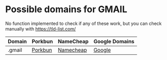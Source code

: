 # Possible domains for GMAIL

No function implemented to check if any of these work, but you can check manually with https://tld-list.com/

| Domain | Porkbun | NameCheap | Google Domains |
|---|---|---|---|
| .gmail | [Porkbun](https://porkbun.com/checkout/search?prb=e814663da1&tlds=&idnLanguage=&search=search&q=.gmail) | [Namecheap](https://www.namecheap.com/domains/registration/results/?domain=.gmail) | [Google](https://domains.google.com/registrar/search?searchTerm=.gmail) |
